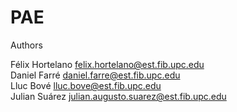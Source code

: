 # PAE


Authors

Félix Hortelano     felix.hortelano@est.fib.upc.edu<br />
Daniel Farré        daniel.farre@est.fib.upc.edu<br />
Lluc Bové           lluc.bove@est.fib.upc.edu<br />
Julian Suárez       julian.augusto.suarez@est.fib.upc.edu
